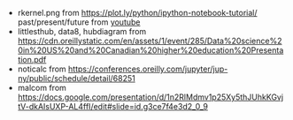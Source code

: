 * rkernel.png from https://plot.ly/python/ipython-notebook-tutorial/
past/present/future from [youtube](https://www.youtube.com/watch?v=7kDYfUe0Zhw&index=12&list=PL055Epbe6d5b572IRmYAHkUgcq3y6K3Ae&t=0s)
* littlesthub, data8, hubdiagram from https://cdn.oreillystatic.com/en/assets/1/event/285/Data%20science%20in%20US%20and%20Canadian%20higher%20education%20Presentation.pdf
* noticalc from https://conferences.oreilly.com/jupyter/jup-ny/public/schedule/detail/68251
* malcom from https://docs.google.com/presentation/d/1n2RlMdmv1p25Xy5thJUhkKGvjtV-dkAIsUXP-AL4ffI/edit#slide=id.g3ce7f4e3d2_0_9
